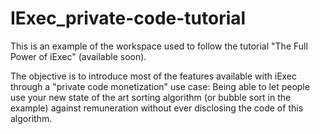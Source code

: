 # IExec_private-code-tutorial
This is an example of the workspace used to follow the tutorial "The Full Power of iExec" (available soon).

The objective is to introduce most of the features available with iExec through a "private code monetization" use case: 
Being able to let people use your new state of the art sorting algorithm (or bubble sort in the example) against remuneration without ever disclosing the code of this algorithm.
